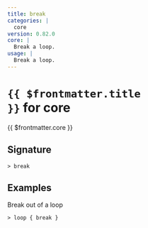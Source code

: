 ```yaml
---
title: break
categories: |
  core
version: 0.82.0
core: |
  Break a loop.
usage: |
  Break a loop.
---
```


# <code>{{ $frontmatter.title }}</code> for core

<div class='command-title'>{{ $frontmatter.core }}</div>

## Signature

```> break ```

## Examples

Break out of a loop
```shell
> loop { break }

```
